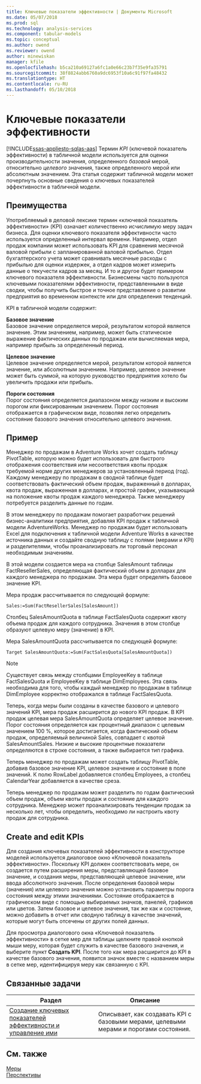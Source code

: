 ```yaml
---
title: Ключевые показатели эффективности | Документы Microsoft
ms.date: 05/07/2018
ms.prod: sql
ms.technology: analysis-services
ms.component: tabular-models
ms.topic: conceptual
ms.author: owend
ms.reviewer: owend
author: minewiskan
manager: kfile
ms.openlocfilehash: b5ca210a69127a6fc1a0e66c23b7f35e9fa35791
ms.sourcegitcommit: 38f8824abb6760a9dc6953f10a6c91f97fa48432
ms.translationtype: HT
ms.contentlocale: ru-RU
ms.lasthandoff: 05/10/2018
---
```

# <a name="kpis"></a>Ключевые показатели эффективности
[!INCLUDE[ssas-appliesto-sqlas-aas](../../includes/ssas-appliesto-sqlas-aas.md)]
  Термин *KPI* (ключевой показатель эффективности) в табличной модели используется для оценки производительности значения, определенного *базовой* мерой, относительно *целевого* значения, также определенного мерой или абсолютным значением. Эта статья содержит табличной модели может почерпнуть основные сведения о ключевых показателей эффективности в табличной модели.  
  
##  <a name="bkmk_benefits"></a> Преимущества  
 Употребляемый в деловой лексике термин «ключевой показатель эффективности» (KPI) означает количественно исчислимую меру задач бизнеса. Для оценки ключевого показателя эффективности часто используется определенный интервал времени. Например, отдел продаж компании может использовать KPI для сравнения месячной валовой прибыли с запланированной валовой прибылью. Отдел бухгалтерского учета может сравнивать месячные расходы с прибылью для оценки издержек, а отдел кадров может измерить данные о текучести кадров за месяц. И то и другое будет примером ключевого показателя эффективности. Бизнесмены часто пользуются ключевыми показателями эффективности, представленными в виде сводки, чтобы получить быстрое и точное представление о развитии предприятия во временном контексте или для определения тенденций.  
  
 KPI в табличной модели содержит:  
  
 **Базовое значение**  
 Базовое значение определяется мерой, результатом которой является значение. Этим значением, например, может быть статическое выражение фактических данных по продажам или вычисляемая мера, например прибыль за определенный период.  
  
 **Целевое значение**  
 Целевое значение определяется мерой, результатом которой является значение, или абсолютным значением. Например, целевое значение может быть суммой, на которую руководство предприятия хотело бы увеличить продажи или прибыль.  
  
 **Пороги состояния**  
 Порог состояния определяется диапазоном между низким и высоким порогом или фиксированным значением. Порог состояния отображается в графическом виде, позволяя легко определить состояние базового значения относительно целевого значения.  
  
##  <a name="bkmk_example"></a> Пример  
 Менеджер по продажам в Adventure Works хочет создать таблицу PivotTable, которую можно будет использовать для быстрого отображения соответствия или несоответствия квоты продаж требуемой норме других менеджеров за установленный период (год). Каждому менеджеру по продажам в сводной таблице будет соответствовать фактический объем продаж, выраженный в долларах, квота продаж, выраженная в долларах, и простой график, указывающий на положение квоты продаж каждого менеджера. Также менеджеру потребуется разделить данные по годам.  
  
 В этом менеджеру по продажам помогает разработчик решений бизнес-аналитики предприятия, добавляя KPI продаж к табличной модели AdventureWorks. Менеджер по продажам будет использовать Excel для подключения к табличной модели Adventure Works в качестве источника данных и создайте сводную таблицу с полями (мерами и KPI) и разделителями, чтобы проанализировать ли торговый персонал необходимым значениям.  
  
 В этой модели создается мера на столбце SalesAmount таблицы FactResellerSales, определяющая фактический объем в долларах для каждого менеджера по продажам. Эта мера будет определять базовое значение KPI.  
  
 Мера продаж рассчитывается по следующей формуле:  
  
```  
Sales:=Sum(FactResellerSales[SalesAmount])  
```  
  
 Столбец SalesAmountQuota в таблице FactSalesQuota содержит квоту объема продаж для каждого сотрудника. Значения в этом столбце образуют целевую меру (значение) в KPI.  
  
 Мера SalesAmountQuota рассчитывается по следующей формуле:  
  
```  
Target SalesAmountQuota:=Sum(FactSalesQuota[SalesAmountQuota])  
```  
  
> [!NOTE]  
>  Существует связь между столбцами EmployeeKey в таблице FactSalesQuota и EmployeeKey в таблице DimEmployees. Эта связь необходима для того, чтобы каждый менеджер по продажам в таблице DimEmployee корректно отображался в таблице FactSalesQuota.  
  
 Теперь, когда меры были созданы в качестве базового и целевого значений KPI, мера продаж расширится до нового KPI продаж. В KPI продаж целевая мера SalesAmountQuota определяет целевое значение. Порог состояния определяется как процентный диапазон с целевым значением 100 %, которое достигается, когда фактический объем продаж, определяемый величиной Sales, совпадает с квотой SalesAmountSales. Низкие и высокие процентные показатели определяются в строке состояния, а также выбирается тип графика.  
  
 Теперь менеджер по продажам может создать таблицу PivotTable, добавив базовое значение KPI, целевое значение и состояние в поле значений. К полю RowLabel добавляется столбец Employees, а столбец CalendarYear добавляется в качестве среза.  
  
 Теперь менеджер по продажам может разделить по годам фактический объем продаж, объем квоты продаж и состояние для каждого сотрудника. Менеджер может проанализировать тенденции продаж за несколько лет, чтобы определить, необходимо ли настроить квоту продаж для сотрудника.  
  
##  <a name="bkmk_create"></a> Create and edit KPIs  
 Для создания ключевых показателей эффективности в конструкторе моделей используется диалоговое окно «Ключевой показатель эффективности». Поскольку KPI должен соответствовать мере, он создается путем расширения меры, представляющей базовое значение, и создания меры, представляющей целевое значение, или ввода абсолютного значения. После определения базовой меры (значения) или целевого значения можно установить параметры порога состояния между этими значениями. Состояние отображается в графическом виде с помощью выбираемых значков, панелей, графиков или цветов. Затем базовое и целевое значения, так же как и состояние, можно добавить в отчет или сводную таблицу в качестве значений, которые могут быть отсечены от других полей данных.  
  
 Для просмотра диалогового окна «Ключевой показатель эффективности» в сетке мер для таблицы щелкните правой кнопкой мыши меру, которая будет служить в качестве базового значения, и выберите пункт **Создать KPI**. После того как мера расширится до KPI в качестве базового значения, появится значок вместе с названием меры в сетке мер, идентифицируя меру как связанную с KPI.  
  
##  <a name="bkmk_related_tasks"></a> Связанные задачи  
  
|Раздел|Описание|  
|-----------|-----------------|  
|[Создание ключевых показателей эффективности и управление ими](../../analysis-services/tabular-models/create-and-manage-kpis-ssas-tabular.md)|Описывает, как создавать KPI с базовыми мерами, целевыми мерами и порогами состояния.|  
  
## <a name="see-also"></a>См. также  
 [Меры](../../analysis-services/tabular-models/measures-ssas-tabular.md)   
 [Перспективы](../../analysis-services/tabular-models/perspectives-ssas-tabular.md)  
  
  
